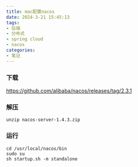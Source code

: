 ```yaml
---
title: mac配置nacos
date: 2024-3-21 15:45:13
tags:
- 后端
- 分布式
- spring cloud
- nacos
categories: 
- 笔记
---
```


### 下载

https://github.com/alibaba/nacos/releases/tag/2.3.1

### 解压

```shell
unzip nacos-server-1.4.3.zip
```

### 运行

```shell
cd /usr/local/nacos/bin 
sudo su
sh startup.sh -m standalone
```

